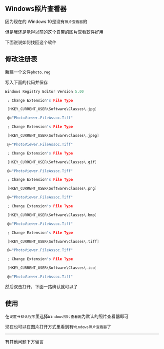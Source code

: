 ## Windows照片查看器

因为现在的 Windows 10是没有`照片查看器`的

但是我还是觉得以前的这个自带的图片查看软件好用

下面说说如何找回这个软件



## 修改注册表

新建一个文件`photo.reg`

写入下面的代码并保存

````c
Windows Registry Editor Version 5.00

 ; Change Extension's File Type

 [HKEY_CURRENT_USER\Software\Classes\.jpg]

 @="PhotoViewer.FileAssoc.Tiff"

 ; Change Extension's File Type

 [HKEY_CURRENT_USER\Software\Classes\.jpeg]

 @="PhotoViewer.FileAssoc.Tiff"

 ; Change Extension's File Type

 [HKEY_CURRENT_USER\Software\Classes\.gif]

 @="PhotoViewer.FileAssoc.Tiff"

 ; Change Extension's File Type

 [HKEY_CURRENT_USER\Software\Classes\.png]

 @="PhotoViewer.FileAssoc.Tiff"

 ; Change Extension's File Type

 [HKEY_CURRENT_USER\Software\Classes\.bmp]

 @="PhotoViewer.FileAssoc.Tiff"

 ; Change Extension's File Type

 [HKEY_CURRENT_USER\Software\Classes\.tiff]

 @="PhotoViewer.FileAssoc.Tiff"

 ; Change Extension's File Type

 [HKEY_CURRENT_USER\Software\Classes\.ico]

 @="PhotoViewer.FileAssoc.Tiff"
````

然后双击打开，下面一路确认就可以了



## 使用

在`设置`→`默认程序`里选择`Windows照片查看器`为默认的照片查看器即可



现在也可以在图片打开方式里看到有`Windows照片查看器`了



---

有其他问题下方留言